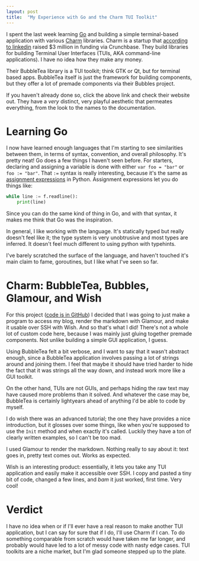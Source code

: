 ```yaml
---
layout: post
title:  "My Experience with Go and the Charm TUI Toolkit"
---
```


I spent the last week learning [Go][go] and building a simple terminal-based application with various [Charm][charm] libraries. Charm is a startup that [according to linkedin][linkedin] raised $3 million in funding via Crunchbase. They build libraries for building Terminal User Interfaces (TUIs, AKA command-line applications). I have no idea how they make any money.

Their BubbleTea library is a TUI toolkit; think GTK or Qt, but for terminal based apps. BubbleTea itself is just the framework for building components, but they offer a lot of premade components via their Bubbles project.

If you haven't already done so, click the above link and check their website out. They have a *very* distinct, very playful aesthetic that permeates everything, from the look to the names to the documentation.

# Learning Go

I now have learned enough languages that I'm starting to see similarities between them, in terms of syntax, convention, and overall philosophy. It's pretty neat! Go does a few things I haven't seen before. For starters, declaring and assigning a variable is done with either `var foo = "bar"` or `foo := "bar"`. That `:=` syntax is really interesting, because it's the same as [assignment expressions][python] in Python. Assignment expressions let you do things like:

```python
while line := f.readline():
    print(line)
```

Since you can do the same kind of thing in Go, and with that syntax, it makes me think that Go was the inspiration.

In general, I like working with the language. It's statically typed but really doesn't feel like it; the type system is very unobtrusive and most types are inferred. It doesn't feel much different to using python with typehints.

I've barely scratched the surface of the language, and haven't touched it's main claim to fame, goroutines, but I like what I've seen so far.

# Charm: BubbleTea, Bubbles, Glamour, and Wish

For this project ([code is in GitHub](code)) I decided that I was going to just make a program to access my blog, render the markdown with Glamour, and make it usable over SSH with Wish. And so that's what I did! There's not a whole lot of custom code here, because I was mainly just gluing together premade components. Not unlike building a simple GUI application, I guess.

Using BubbleTea felt a bit verbose, and I want to say that it wasn't abstract enough, since a BubbleTea application involves passing a lot of strings around and joining them. I feel that maybe it should have tried harder to hide the fact that it was strings all the way down, and instead work more like a GUI toolkit.

On the other hand, TUIs are not GUIs, and perhaps hiding the raw text may have caused more problems than it solved. And whatever the case may be, BubbleTea is certainly lightyears ahead of anything I'd be able to code by myself.

I do wish there was an advanced tutorial; the one they have provides a nice introduction, but it glosses over some things, like when you're supposed to use the `Init` method and when exactly it's called. Luckily they have a ton of clearly written examples, so I can't be too mad.

I used Glamour to render the markdown. Nothing really to say about it: text goes in, pretty text comes out. Works as expected.

Wish is an interesting product: essentially, it lets you take any TUI application and easily make it accessible over SSH. I copy and pasted a tiny bit of code, changed a few lines, and *bam* it just worked, first time. Very cool!

# Verdict

I have no idea when or if I'll ever have a real reason to make another TUI application, but I can say for sure that if I do, I'll use Charm if I can. To do something comparable from scratch would have taken me far longer, and probably would have led to a lot of messy code with nasty edge cases. TUI toolkits are a niche market, but I'm glad someone stepped up to the plate.


[go]: https://go.dev/
[charm]: https://charm.sh/
[linkedin]: https://www.linkedin.com/company/charmbracelet/
[python]: https://peps.python.org/pep-0572/
[code]: https://github.com/CrispinStichart/website-via-ssh